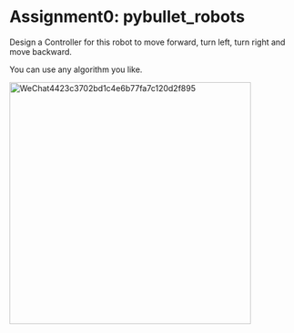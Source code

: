 # Assignment0: pybullet_robots

Design a Controller for this robot to move forward, turn left, turn right and move backward.

You can use any algorithm you like.


<img width="424" alt="WeChat4423c3702bd1c4e6b77fa7c120d2f895" src="https://user-images.githubusercontent.com/48082207/187047594-19f487d2-600e-4808-b133-307839a77bc3.png">

